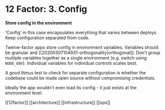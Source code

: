 
# 12 Factor: 3. Config
**Store config in the environment**

'Config' in this case encapsulates everything that varies between deploys. Keep configuration separated from code.

Twelve-factor apps store config in environment variables. Variables should be granular and [[20200307104931-orthogonality|orthogonal]]. Don't group multiple variables together as a single environment (e.g. switch using `NODE_ENV`). Individual variables for individual controls scales best.

A good litmus test to check for separate configuration is whether the codebase could be made open source without compromising credentials.

Ideally the app wouldn't even load its config - it just exists at the environment level.

[[12factor]]
[[architecture]]
[[infrastructure]]
[[ops]]